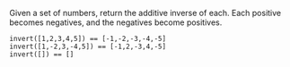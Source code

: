 Given a set of numbers, return the additive inverse of each. Each positive becomes negatives, and the negatives become positives.
```
invert([1,2,3,4,5]) == [-1,-2,-3,-4,-5]
invert([1,-2,3,-4,5]) == [-1,2,-3,4,-5]
invert([]) == []
```
